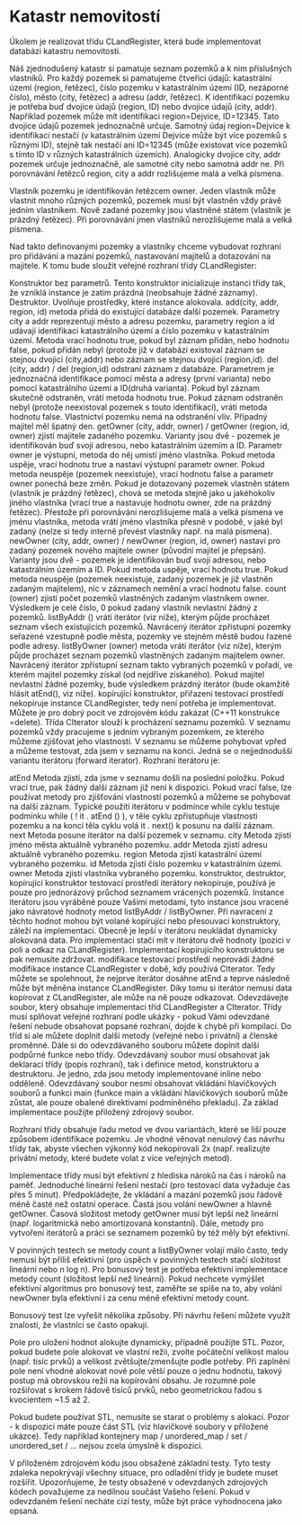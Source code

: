 # Katastr nemovitostí

Úkolem je realizovat třídu CLandRegister, která bude implementovat databázi katastru nemovitostí.

Náš zjednodušený katastr si pamatuje seznam pozemků a k nim příslušných vlastníků. Pro každý pozemek si pamatujeme čtveřici údajů: katastrální území (region, řetězec), číslo pozemku v katastrálním území (ID, nezáporné číslo), město (city, řetězec) a adresu (addr, řetězec). K identifikaci pozemku je potřeba buď dvojice údajů (region, ID) nebo dvojice údajů (city, addr). Například pozemek může mít identifikaci region=Dejvice, ID=12345. Tato dvojice údajů pozemek jednoznačně určuje. Samotný údaj region=Dejvice k identifikaci nestačí (v katastrálním území Dejvice může být více pozemků s různými ID), stejně tak nestačí ani ID=12345 (může existovat více pozemků s tímto ID v různých katastrálních územích). Analogicky dvojice city, addr pozemek určuje jednoznačně, ale samotné city nebo samotná addr ne. Při porovnávání řetězců region, city a addr rozlišujeme malá a velká písmena.

Vlastník pozemku je identifikován řetězcem owner. Jeden vlastník může vlastnit mnoho různých pozemků, pozemek musí být vlastněn vždy právě jedním vlastníkem. Nově zadané pozemky jsou vlastněné státem (vlastník je prázdný řetězec). Při porovnávání jmen vlastníků nerozlišujeme malá a velká písmena.

Nad takto definovanými pozemky a vlastníky chceme vybudovat rozhraní pro přidávání a mazání pozemků, nastavování majitelů a dotazování na majitele. K tomu bude sloužit veřejné rozhraní třídy CLandRegister:

Konstruktor bez parametrů.
Tento konstruktor inicializuje instanci třídy tak, že vzniklá instance je zatím prázdná (neobsahuje žádné záznamy).
Destruktor.
Uvolňuje prostředky, které instance alokovala.
add(city, addr, region, id)
metoda přidá do existující databáze další pozemek. Parametry city a addr reprezentují město a adresu pozemku, parametry region a id udávají identifikaci katastrálního území a číslo pozemku v katastrálním území. Metoda vrací hodnotu true, pokud byl záznam přidán, nebo hodnotu false, pokud přidán nebyl (protože již v databázi existoval záznam se stejnou dvojicí (city,addr) nebo záznam se stejnou dvojicí (region,id).
del (city, addr) / del (region,id)
odstraní záznam z databáze. Parametrem je jednoznačná identifikace pomocí města a adresy (první varianta) nebo pomocí katastrálního území a ID(druhá varianta). Pokud byl záznam skutečně odstraněn, vrátí metoda hodnotu true. Pokud záznam odstraněn nebyl (protože neexistoval pozemek s touto identifikací), vrátí metoda hodnotu false. Vlastnictví pozemku nemá na odstranění vliv. Případný majitel měl špatný den.
getOwner (city, addr, owner) / getOwner (region, id, owner)
zjistí majitele zadaného pozemku. Varianty jsou dvě - pozemek je identifikován buď svojí adresou, nebo katastrálním územím a ID. Parametr owner je výstupní, metoda do něj umístí jméno vlastníka. Pokud metoda uspěje, vrací hodnotu true a nastaví výstupní parametr owner. Pokud metoda neuspěje (pozemek neexistuje), vrací hodnotu false a parametr owner ponechá beze změn. Pokud je dotazovaný pozemek vlastněn státem (vlastník je prázdný řetězec), chová se metoda stejně jako u jakéhokoliv jiného vlastníka (vrací true a nastavuje hodnotu owner, zde na prázdný řetězec). Přestože při porovnávání nerozlišujeme malá a velká písmena ve jménu vlastníka, metoda vrátí jméno vlastníka přesně v podobě, v jaké byl zadaný (nelze si tedy interně převést vlastníky např. na malá písmena).
newOwner (city, addr, owner) / newOwner (region, id, owner)
nastaví pro zadaný pozemek nového majitele owner (původní majitel je přepsán). Varianty jsou dvě - pozemek je identifikován buď svojí adresou, nebo katastrálním územím a ID. Pokud metoda uspěje, vrací hodnotu true. Pokud metoda neuspěje (pozemek neexistuje, zadaný pozemek je již vlastněn zadaným majitelem), nic v záznamech nemění a vrací hodnotu false.
count (owner)
zjistí počet pozemků vlastněných zadaným vlastníkem owner. Výsledkem je celé číslo, 0 pokud zadaný vlastník nevlastní žádný z pozemků.
listByAddr ()
vrátí iterátor (viz níže), kterým půjde procházet seznam všech existujících pozemků. Navrácený iterátor zpřístupní pozemky seřazené vzestupně podle města, pozemky ve stejném městě budou řazené podle adresy.
listByOwner (owner)
metoda vrátí iterátor (viz níže), kterým půjde procházet seznam pozemků vlastněných zadaným majitelem owner. Navrácený iterátor zpřístupní seznam takto vybraných pozemků v pořadí, ve kterém majitel pozemky získal (od nejdříve získaného). Pokud majitel nevlastní žádné pozemky, bude výsledkem prázdný iterátor (bude okamžitě hlásit atEnd(), viz níže).
kopírující konstruktor, přiřazení
testovací prostředí nekopíruje instance CLandRegister, tedy není potřeba je implementovat. Můžete je pro dobrý pocit ve zdrojovém kódu zakázat (C++11 konstrukce =delete).
Třída CIterator slouží k procházení seznamu pozemků. V seznamu pozemků vždy pracujeme s jedním vybraným pozemkem, ze kterého můžeme zjišťovat jeho vlastnosti. V seznamu se můžeme pohybovat vpřed a můžeme testovat, zda jsem v seznamu na konci. Jedná se o nejjednodušší variantu iterátoru (forward iterator). Rozhraní iterátoru je:

atEnd
Metoda zjistí, zda jsme v seznamu došli na poslední položku. Pokud vrací true, pak žádný další záznam již není k dispozici. Pokud vrací false, lze používat metody pro zjišťování vlastností pozemků a můžeme se pohybovat na další záznam. Typické použití iterátoru v podmínce while cyklu testuje podmínku while ( ! it . atEnd () ), v těle cyklu zpřístupňuje vlastnosti pozemku a na konci těla cyklu volá it . next() k posunu na další záznam.
next
Metoda posune iterátor na další pozemek v seznamu.
city
Metoda zjistí jméno města aktuálně vybraného pozemku.
addr
Metoda zjistí adresu aktuálně vybraného pozemku.
region
Metoda zjistí katastrální území vybraného pozemku.
id
Metoda zjistí číslo pozemku v katastrálním území.
owner
Metoda zjistí vlastníka vybraného pozemku.
konstruktor, destruktor, kopírující konstruktor
testovací prostředí iterátory nekopíruje, používá je pouze pro jednorázový průchod seznamem vrácených pozemků. Instance iterátoru jsou vyráběné pouze Vašimi metodami, tyto instance jsou vracené jako návratové hodnoty metod listByAddr / listByOwner. Při navracení z těchto hodnot mohou být volané kopírující nebo přesouvací konstruktory, záleží na implementaci. Obecně je lepší v iterátoru neukládat dynamicky alokovaná data. Pro implementaci stačí mít v iterátoru dvě hodnoty (pozici v poli a odkaz na CLandRegister). Implementací kopírujícího konstruktoru se pak nemusíte zdržovat.
modifikace
testovací prostředí neprovádí žádné modifikace instance CLandRegister v době, kdy používá CIterator. Tedy můžete se spolehnout, že nejprve iterátor dosáhne atEnd a teprve následně může být měněna instance CLandRegister. Díky tomu si iterátor nemusí data kopírovat z CLandRegister, ale může na ně pouze odkazovat.
Odevzdávejte soubor, který obsahuje implementaci tříd CLandRegister a CIterator. Třídy musí splňovat veřejné rozhraní podle ukázky - pokud Vámi odevzdané řešení nebude obsahovat popsané rozhraní, dojde k chybě při kompilaci. Do tříd si ale můžete doplnit další metody (veřejné nebo i privátní) a členské proměnné. Dále si do odevzdávaného souboru můžete doplnit další podpůrné funkce nebo třídy. Odevzdávaný soubor musí obsahovat jak deklaraci třídy (popis rozhraní), tak i definice metod, konstruktoru a destruktoru. Je jedno, zda jsou metody implementované inline nebo odděleně. Odevzdávaný soubor nesmí obsahovat vkládání hlavičkových souborů a funkci main (funkce main a vkládání hlavičkových souborů může zůstat, ale pouze obalené direktivami podmíněného překladu). Za základ implementace použijte přiložený zdrojový soubor.

Rozhraní třídy obsahuje řadu metod ve dvou variantách, které se liší pouze způsobem identifikace pozemku. Je vhodné věnovat nenulový čas návrhu třídy tak, abyste všechen výkonný kód nekopírovali 2x (např. realizujte privátní metody, které budete volat z více veřejných metod).

Implementace třídy musí být efektivní z hlediska nároků na čas i nároků na paměť. Jednoduché lineární řešení nestačí (pro testovací data vyžaduje čas přes 5 minut). Předpokládejte, že vkládání a mazání pozemků jsou řádově méně časté než ostatní operace. Častá jsou volání newOwner a hlavně getOwner. Časová složitost metody getOwner musí být lepší než lineární (např. logaritmická nebo amortizovaná konstantní). Dále, metody pro vytvoření iterátorů a práci se seznamem pozemků by též měly být efektivní.

V povinných testech se metody count a listByOwner volají málo často, tedy nemusí být příliš efektivní (pro úspěch v povinných testech stačí složitost lineární nebo n log n). Pro bonusový test je potřeba efektivní implementace metody count (složitost lepší než lineární). Pokud nechcete vymýšlet efektivní algoritmus pro bonusový test, zaměřte se spíše na to, aby volání newOwner byla efektivní i za cenu méně efektivní metody count.

Bonusový test lze vyřešit několika způsoby. Při návrhu řešení můžete využít znalosti, že vlastníci se často opakují.

Pole pro uložení hodnot alokujte dynamicky, případně použijte STL. Pozor, pokud budete pole alokovat ve vlastní režii, zvolte počáteční velikost malou (např. tisíc prvků) a velikost zvětšujte/zmenšujte podle potřeby. Při zaplnění pole není vhodné alokovat nové pole větší pouze o jednu hodnotu, takový postup má obrovskou režii na kopírování obsahu. Je rozumné pole rozšiřovat s krokem řádově tisíců prvků, nebo geometrickou řadou s kvocientem ~1.5 až 2.

Pokud budete používat STL, nemusíte se starat o problémy s alokací. Pozor - k dispozici máte pouze část STL (viz hlavičkové soubory v přiložené ukázce). Tedy například kontejnery map / unordered_map / set / unordered_set / ... nejsou zcela úmyslně k dispozici.

V přiloženém zdrojovém kódu jsou obsažené základní testy. Tyto testy zdaleka nepokrývají všechny situace, pro odladění třídy je budete muset rozšířit. Upozorňujeme, že testy obsažené v odevzdaných zdrojových kódech považujeme za nedílnou součást Vašeho řešení. Pokud v odevzdaném řešení necháte cizí testy, může být práce vyhodnocena jako opsaná.

